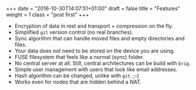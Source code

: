 +++
date = "2016-10-30T14:07:51+01:00"
draft = false
title = "Features"
weight = 1
class = "post first"
+++

* Encryption of data in rest and transport + compression on the fly.
* Simplified ``git`` version control (no real branches).
* Sync algorithm that can handle moved files and empty directories and files.
* Your data does not need to be stored on the device you are using.
* FUSE filesystem that feels like a normal (sync) folder.
* No central server at all. Still, central architectures can be build with ``brig``.
* Simple user management with users that look like email addresses.
* Hash algorithm can be changed, unlike with ``git``. ;-)
* Works even for nodes that are hidden behind a NAT.
